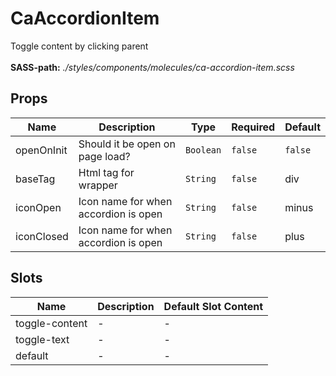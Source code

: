 # CaAccordionItem

Toggle content by clicking parent<br><br> **SASS-path:** _./styles/components/molecules/ca-accordion-item.scss_

## Props

<!-- @vuese:CaAccordionItem:props:start -->
|Name|Description|Type|Required|Default|
|---|---|---|---|---|
|openOnInit|Should it be open on page load?|`Boolean`|`false`|`false`|
|baseTag|Html tag for wrapper|`String`|`false`|div|
|iconOpen|Icon name for when accordion is open|`String`|`false`|minus|
|iconClosed|Icon name for when accordion is open|`String`|`false`|plus|

<!-- @vuese:CaAccordionItem:props:end -->


## Slots

<!-- @vuese:CaAccordionItem:slots:start -->
|Name|Description|Default Slot Content|
|---|---|---|
|toggle-content|-|-|
|toggle-text|-|-|
|default|-|-|

<!-- @vuese:CaAccordionItem:slots:end -->


